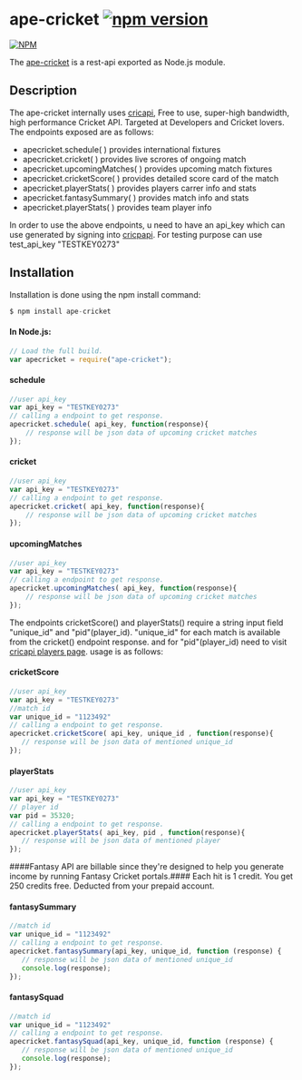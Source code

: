 # ape-cricket [![npm version](https://badge.fury.io/js/ape-cricket.svg)](http://apecricket.herokuapp.com/documentation#)

[![NPM](https://nodei.co/npm/ape-cricket.png?downloads=true&downloadRank=true&stars=true)](https://nodei.co/npm/ape-cricket/)

The [ape-cricket](http://apecricket.herokuapp.com/documentation#) is a rest-api exported as Node.js module.

## Description

The ape-cricket internally uses [cricapi](http://www.cricapi.com/), Free to use, super-high bandwidth, high performance Cricket API. Targeted at Developers and Cricket lovers.<br>
 The endpoints exposed are as follows:

 * apecricket.schedule( ) provides international fixtures
 * apecricket.cricket( ) provides live scrores  of ongoing match 
 * apecricket.upcomingMatches( ) provides upcoming match fixtures 
 * apecricket.cricketScore( ) provides detailed score card of the match
 * apecricket.playerStats( ) provides players carrer info and stats
 * apecricket.fantasySummary( ) provides match info and stats
 * apecricket.playerStats( ) provides team player info
 
 In order to use the above endpoints, u need to have an api_key which can use generated by signing into [cricpapi](http://www.cricapi.com). For testing purpose can use test_api_key "TESTKEY0273"


## Installation
Installation is done using the npm install command:
```js
$ npm install ape-cricket
```

#### In Node.js:

```js
// Load the full build. 
var apecricket = require("ape-cricket");
```

#### schedule
```js
//user api_key
var api_key = "TESTKEY0273"
// calling a endpoint to get response.
apecricket.schedule( api_key, function(response){ 
    // response will be json data of upcoming cricket matches
});
```

#### cricket
```js
//user api_key
var api_key = "TESTKEY0273"
// calling a endpoint to get response.
apecricket.cricket( api_key, function(response){ 
    // response will be json data of upcoming cricket matches
});
```

#### upcomingMatches
```js
//user api_key
var api_key = "TESTKEY0273"
// calling a endpoint to get response.
apecricket.upcomingMatches( api_key, function(response){ 
    // response will be json data of upcoming cricket matches
});
```

The endpoints cricketScore() and playerStats() require a string input field "unique_id" and "pid"(player_id). "unique_id" for each match is available from the cricket() endpoint response. and for "pid"(player_id) need to visit [cricapi players page](http://www.cricapi.com/players/). usage is as follows:


#### cricketScore
 ```js
//user api_key
var api_key = "TESTKEY0273"
//match id
var unique_id = "1123492"
// calling a endpoint to get response.
apecricket.cricketScore( api_key, unique_id , function(response){ 
    // response will be json data of mentioned unique_id
});
``` 

#### playerStats
 ```js
//user api_key
var api_key = "TESTKEY0273"
// player id
var pid = 35320;
// calling a endpoint to get response.
apecricket.playerStats( api_key, pid , function(response){ 
    // response will be json data of mentioned player
});
``` 

####Fantasy API are billable since they're designed to help you generate income by running Fantasy Cricket portals.#### 
Each hit is 1 credit. You get 250 credits free. Deducted from your prepaid account.

#### fantasySummary
 ```js
//match id
var unique_id = "1123492"
// calling a endpoint to get response.
apecricket.fantasySummary(api_key, unique_id, function (response) {
    // response will be json data of mentioned unique_id
    console.log(response);
});
```

 #### fantasySquad
 ```js
//match id
var unique_id = "1123492"
// calling a endpoint to get response.
apecricket.fantasySquad(api_key, unique_id, function (response) {
    // response will be json data of mentioned unique_id
    console.log(response);
});
```